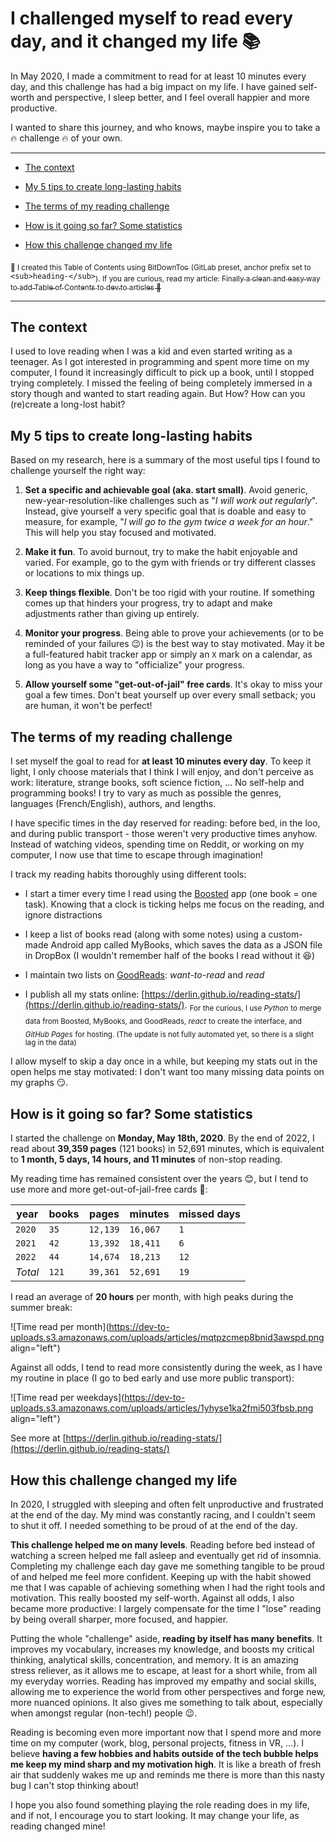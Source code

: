 # I challenged myself to read every day, and it changed my life 📚

In May 2020, I made a commitment to read for at least 10 minutes every day, and this challenge has had a big impact on my life. I have gained self-worth and perspective, I sleep better, and I feel overall happier and more productive.

I wanted to share this journey, and who knows, maybe inspire you to take a 🔥 challenge 🔥 of your own.

---

* [The context](#heading-the-context)
    
* [My 5 tips to create long-lasting habits](#heading-my-5-tips-to-create-long-lasting-habits)
    
* [The terms of my reading challenge](#heading-the-terms-of-my-reading-challenge)
    
* [How is it going so far? Some statistics](#heading-how-is-it-going-so-far-some-statistics)
    
* [How this challenge changed my life](#heading-how-this-challenge-changed-my-life)
    

<sub>🔖 I created this Table of Contents using </sub> [<sub>BitDownToc</sub>](https://derlin.github.io/bitdowntoc/) <sub>(GitLab preset, anchor prefix set to </sub> `<sub>heading-</sub>`<sub>). If you are curious, read my article: </sub> [<sub>Finally a clean and easy way to add Table of Contents to dev.to articles 🤩</sub>](https://blog.derlin.ch/add-a-table-of-contents-to-devto-articles)

---

## The context

I used to love reading when I was a kid and even started writing as a teenager. As I got interested in programming and spent more time on my computer, I found it increasingly difficult to pick up a book, until I stopped trying completely. I missed the feeling of being completely immersed in a story though and wanted to start reading again. But How? How can you (re)create a long-lost habit?

## My 5 tips to create long-lasting habits

Based on my research, here is a summary of the most useful tips I found to challenge yourself the right way:

1. **Set a specific and achievable goal (aka. start small)**. Avoid generic, new-year-resolution-like challenges such as "*I will work out regularly*". Instead, give yourself a very specific goal that is doable and easy to measure, for example, "*I will go to the gym twice a week for an hour*." This will help you stay focused and motivated.
    
2. **Make it fun**. To avoid burnout, try to make the habit enjoyable and varied. For example, go to the gym with friends or try different classes or locations to mix things up.
    
3. **Keep things flexible**. Don't be too rigid with your routine. If something comes up that hinders your progress, try to adapt and make adjustments rather than giving up entirely.
    
4. **Monitor your progress**. Being able to prove your achievements (or to be reminded of your failures 😉) is the best way to stay motivated. May it be a full-featured habit tracker app or simply an `X` mark on a calendar, as long as you have a way to "officialize" your progress.
    
5. **Allow yourself some "get-out-of-jail" free cards**. It's okay to miss your goal a few times. Don't beat yourself up over every small setback; you are human, it won't be perfect!
    

## The terms of my reading challenge

I set myself the goal to read for **at least 10 minutes every day**. To keep it light, I only choose materials that I think I will enjoy, and don't perceive as work: literature, strange books, soft science fiction, ... No self-help and programming books! I try to vary as much as possible the genres, languages (French/English), authors, and lengths.

I have specific times in the day reserved for reading: before bed, in the loo, and during public transport - those weren't very productive times anyhow. Instead of watching videos, spending time on Reddit, or working on my computer, I now use that time to escape through imagination!

I track my reading habits thoroughly using different tools:

* I start a timer every time I read using the [Boosted](https://www.boostedproductivity.com) app (one book = one task). Knowing that a clock is ticking helps me focus on the reading, and ignore distractions
    
* I keep a list of books read (along with some notes) using a custom-made Android app called MyBooks, which saves the data as a JSON file in DropBox (I wouldn't remember half of the books I read without it 😆)
    
* I maintain two lists on [GoodReads](https://www.goodreads.com/user/show/101290348-lucy): *want-to-read* and *read*
    
* I publish all my stats online: [https://derlin.github.io/reading-stats/](https://derlin.github.io/reading-stats/). <sub>For the curious, I use </sub> *<sub>Python</sub>* <sub>to merge data from Boosted, MyBooks, and GoodReads, </sub> *<sub>react</sub>* <sub>to create the interface, and </sub> *<sub>GitHub Pages</sub>* <sub>for hosting. (The update is not fully automated yet, so there is a slight lag in the data)</sub>
    

I allow myself to skip a day once in a while, but keeping my stats out in the open helps me stay motivated: I don't want too many missing data points on my graphs 😏.

## How is it going so far? Some statistics

I started the challenge on **Monday, May 18th, 2020**. By the end of 2022, I read about **39,359 pages** (121 books) in 52,691 minutes, which is equivalent to **1 month, 5 days, 14 hours, and 11 minutes** of non-stop reading.

My reading time has remained consistent over the years 😊, but I tend to use more and more get-out-of-jail-free cards 😬:

| year | books | pages | minutes | missed days |
| --- | --- | --- | --- | --- |
| `2020` | `35` | `12,139` | `16,067` | `1` |
| `2021` | `42` | `13,392` | `18,411` | `6` |
| `2022` | `44` | `14,674` | `18,213` | `12` |
| *Total* | `121` | `39,361` | `52,691` | `19` |

I read an average of **20 hours** per month, with high peaks during the summer break:

![Time read per month](https://dev-to-uploads.s3.amazonaws.com/uploads/articles/mqtpzcmep8bnid3awspd.png align="left")

Against all odds, I tend to read more consistently during the week, as I have my routine in place (I go to bed early and use more public transport):

![Time read per weekdays](https://dev-to-uploads.s3.amazonaws.com/uploads/articles/1yhyse1ka2fmi503fbsb.png align="left")

See more at [https://derlin.github.io/reading-stats/](https://derlin.github.io/reading-stats/)

## How this challenge changed my life

In 2020, I struggled with sleeping and often felt unproductive and frustrated at the end of the day. My mind was constantly racing, and I couldn't seem to shut it off. I needed something to be proud of at the end of the day.

**This challenge helped me on many levels**. Reading before bed instead of watching a screen helped me fall asleep and eventually get rid of insomnia. Completing my challenge each day gave me something tangible to be proud of and helped me feel more confident. Keeping up with the habit showed me that I was capable of achieving something when I had the right tools and motivation. This really boosted my self-worth. Against all odds, I also became more productive: I largely compensate for the time I "lose" reading by being overall sharper, more focused, and happier.

Putting the whole "challenge" aside, **reading by itself has many benefits**. It improves my vocabulary, increases my knowledge, and boosts my critical thinking, analytical skills, concentration, and memory. It is an amazing stress reliever, as it allows me to escape, at least for a short while, from all my everyday worries. Reading has improved my empathy and social skills, allowing me to experience the world from other perspectives and forge new, more nuanced opinions. It also gives me something to talk about, especially when amongst regular (non-tech!) people 😉.

Reading is becoming even more important now that I spend more and more time on my computer (work, blog, personal projects, fitness in VR, ...). I believe **having a few hobbies and habits outside of the tech bubble helps me keep my mind sharp and my motivation high**. It is like a breath of fresh air that suddenly wakes me up and reminds me there is more than this nasty bug I can't stop thinking about!

I hope you also found something playing the role reading does in my life, and if not, I encourage you to start looking. It may change your life, as reading changed mine!